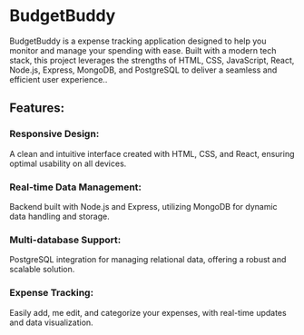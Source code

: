 # BudgetBuddy
BudgetBuddy is a expense tracking application designed to help you monitor and manage your spending with ease. Built with a modern tech stack, this project leverages the strengths of HTML, CSS, JavaScript, React, Node.js, Express, MongoDB, and PostgreSQL to deliver a seamless and efficient user experience..

## Features:

### Responsive Design: 
A clean and intuitive interface created with HTML, CSS, and React, ensuring optimal usability on all devices.
### Real-time Data Management: 
Backend built with Node.js and Express, utilizing MongoDB for dynamic data handling and storage.
### Multi-database Support: 
PostgreSQL integration for managing relational data, offering a robust and scalable solution.
### Expense Tracking: 
Easily add, me edit, and categorize your expenses, with real-time updates and data visualization.
